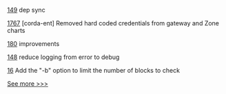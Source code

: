 
[149](https://github.com/hyperledger-labs/fabric-token-sdk/pull/149) dep sync

[1767](https://github.com/hyperledger-labs/blockchain-automation-framework/pull/1767) [corda-ent] Removed hard coded credentials from gateway and Zone charts

[180](https://github.com/hyperledger-labs/fabric-smart-client/pull/180) improvements

[148](https://github.com/hyperledger-labs/fabric-token-sdk/pull/148) reduce logging from error to debug

[16](https://github.com/hyperledger-labs/blockchain-verifier/pull/16) Add the "-b" option to limit the number of blocks to check


[See more >>>](https://start-here.hyperledger.org/pull-requests)

